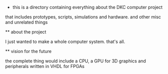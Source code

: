 * this is a directory containing everything about the DKC computer project

that includes prototypes, scripts, simulations and hardware. and other misc and unrelated things

** about the project

I just wanted to make a whole computer system. that's all.

** vision for the future

the complete thing would include a CPU, a GPU for 3D graphics and peripherals
written in VHDL for FPGAs
